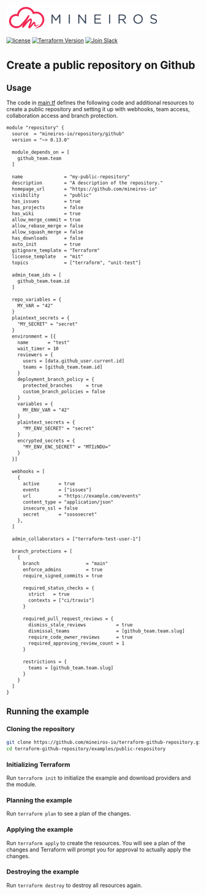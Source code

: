 [<img src="https://raw.githubusercontent.com/mineiros-io/brand/3bffd30e8bdbbde32c143e2650b2faa55f1df3ea/mineiros-primary-logo.svg" width="400"/>][homepage]

[![license][badge-license]][apache20]
[![Terraform Version][badge-terraform]][releases-terraform]
[![Join Slack][badge-slack]][slack]

# Create a public repository on Github

## Usage

The code in [main.tf] defines the following code and additional resources to create
a public repository and setting it up with webhooks, team access, collaboration access and
branch protection.

```hcl
module "repository" {
  source  = "mineiros-io/repository/github"
  version = "~> 0.13.0"

  module_depends_on = [
    github_team.team
  ]

  name               = "my-public-repository"
  description        = "A description of the repository."
  homepage_url       = "https://github.com/mineiros-io"
  visibility         = "public"
  has_issues         = true
  has_projects       = false
  has_wiki           = true
  allow_merge_commit = true
  allow_rebase_merge = false
  allow_squash_merge = false
  has_downloads      = false
  auto_init          = true
  gitignore_template = "Terraform"
  license_template   = "mit"
  topics             = ["terraform", "unit-test"]

  admin_team_ids = [
    github_team.team.id
  ]

  repo_variables = {
    MY_VAR = "42"
  }
  plaintext_secrets = {
    "MY_SECRET" = "secret"
  }
  environment = [{
    name       = "test"
    wait_timer = 10
    reviewers = {
      users = [data.github_user.current.id]
      teams = [github_team.team.id]
    }
    deployment_branch_policy = {
      protected_branches     = true
      custom_branch_policies = false
    }
    variables = {
      MY_ENV_VAR = "42"
    }
    plaintext_secrets = {
      "MY_ENV_SECRET" = "secret"
    }
    encrypted_secrets = {
      "MY_ENV_ENC_SECRET" = "MTIzNDU="
    }
  }]

  webhooks = [
    {
      active       = true
      events       = ["issues"]
      url          = "https://example.com/events"
      content_type = "application/json"
      insecure_ssl = false
      secret       = "sososecret"
    },
  ]

  admin_collaborators = ["terraform-test-user-1"]

  branch_protections = [
    {
      branch                 = "main"
      enforce_admins         = true
      require_signed_commits = true

      required_status_checks = {
        strict   = true
        contexts = ["ci/travis"]
      }

      required_pull_request_reviews = {
        dismiss_stale_reviews           = true
        dismissal_teams                 = [github_team.team.slug]
        require_code_owner_reviews      = true
        required_approving_review_count = 1
      }

      restrictions = {
        teams = [github_team.team.slug]
      }
    }
  ]
}
```

## Running the example

### Cloning the repository

```bash
git clone https://github.com/mineiros-io/terraform-github-repository.git
cd terraform-github-repository/examples/public-respository
```

### Initializing Terraform

Run `terraform init` to initialize the example and download providers and the module.

### Planning the example

Run `terraform plan` to see a plan of the changes.

### Applying the example

Run `terraform apply` to create the resources.
You will see a plan of the changes and Terraform will prompt you for approval to actually apply the changes.

### Destroying the example

Run `terraform destroy` to destroy all resources again.

<!-- References -->

[main.tf]: https://github.com/mineiros-io/terraform-github-repository/blob/main/examples/public-respository/main.tf
[homepage]: https://mineiros.io/?ref=terraform-github-repository
[badge-license]: https://img.shields.io/badge/license-Apache%202.0-brightgreen.svg
[badge-terraform]: https://img.shields.io/badge/terraform-1.x%20|0.15%20|0.14%20|%200.13%20|%200.12.20+-623CE4.svg?logo=terraform
[badge-slack]: https://img.shields.io/badge/slack-@mineiros--community-f32752.svg?logo=slack
[releases-terraform]: https://github.com/hashicorp/terraform/releases
[apache20]: https://opensource.org/licenses/Apache-2.0
[slack]: https://join.slack.com/t/mineiros-community/shared_invite/zt-ehidestg-aLGoIENLVs6tvwJ11w9WGg
